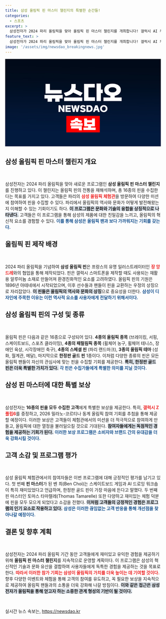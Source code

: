 ```yaml
---
title: 삼성 올림픽 핀 마스터 챌린지의 특별한 순간들!
categories:
  - 스포츠
excerpt: >
  삼성전자가 2024 파리 올림픽을 맞아 올림픽 핀 마스터 챌린지를 개최합니다! 갤럭시 AI 체험을 통해 한정판 핀을 모은 참가자에게는 갤럭시 Z 플립6와 동계 올림픽 기회가 주어집니다. 도전해보세요!
feature_text: >
  삼성전자가 2024 파리 올림픽을 맞아 올림픽 핀 마스터 챌린지를 개최합니다! 갤럭시 AI 체험을 통해 한정판 핀을 모은 참가자에게는 갤럭시 Z 플립6와 동계 올림픽 기회가 주어집니다. 도전해보세요!
image: '/assets/img/newsdao_breakingnews.jpg'
---
```


<p><img src="/assets/img/newsdao_breakingnews.jpg" alt="bookingtag 속보" /></p>

<h2 data-ke-size="size26">삼성 올림픽 핀 마스터 챌린지 개요</h2>

<p data-ke-size="size16">&nbsp;</p>

<p>삼성전자는 2024 파리 올림픽을 맞아 새로운 프로그램인 <b>삼성 올림픽 핀 마스터 챌린지</b>를 진행하고 있다. 이 챌린지는 올림픽 핀의 전통을 재해석하며, 총 16종의 핀을 수집한다는 목표를 가지고 있다. 고객들은 파리의 <b><span style="color: #ee2323;">삼성 올림픽 체험관</span></b>을 방문하여 다양한 미션에 참여하여 핀을 수집할 수 있다. 파리에서 올림픽의 역사와 문화가 어떻게 발전해왔는지 이해할 수 있는 기회이기도 하다. <b><span style="background-color: #21538527;">이 프로그램은 문화와 기술의 융합을 상징적으로 나타낸다.</span></b> 고객들은 이 프로그램을 통해 삼성의 제품에 대한 친밀감을 느끼고, 올림픽의 혁신적 요소를 경험할 수 있다. <b><span style="color: #1a5490;">이를 통해 삼성은 올림픽 팬과 보다 가까워지는 기회를 갖는다.</span></b></p>

<h2 data-ke-size="size26">올림픽 핀 제작 배경</h2>

<p data-ke-size="size16">&nbsp;</p>

<p>2024 파리 올림픽을 기념하여 <b>삼성 올림픽 핀</b>은 프랑스의 유명 일러스트레이터인 <b><span style="color: #ee2323;">장 앙드레</span></b>와의 협업을 통해 제작되었다. 핀은 갤럭시 스마트폰을 제작할 때도 사용되는 재활용 알루미늄 소재로 만들어져 환경친화적인 요소를 고려하였다. 올림픽 핀의 기원은 1896년 아테네에서 시작되었으며, 이후 선수들과 팬들이 핀을 교환하는 우정의 상징으로 자리잡았다. <b><span style="background-color: #21538527;">이 핀들은 올림픽의 역사와 문화의 상징</span></b>으로 중요성을 더한다. <b><span style="color: #1a5490;">삼성이 디자인에 주목한 이유는 이런 역사적 요소를 사용자에게 전달하기 위해서이다.</span></b></p>

<h2 data-ke-size="size26">삼성 올림픽 핀의 구성 및 종류</h2>

<p data-ke-size="size16">&nbsp;</p>

<p>올림픽 핀은 다음과 같은 16종으로 구성되어 있다. <b>4종의 올림픽 종목</b> (브레이킹, 서핑, 스케이트보드, 스포츠 클라이밍), <b>4종의 패럴림픽 종목</b> (휠체어 농구, 휠체어 테니스, 장애인 육상, 시각장애인 축구), <b>4종의 스페셜 핀</b> (파리 랜드마크), <b>3종의 올림픽 테마</b> (성화, 월계관, 메달), 마지막으로 <b>한정판 골드 핀</b> 1종이다. 이처럼 다양한 종류의 핀은 모든 올림픽 팬들이 자신의 관심사에 맞는 핀을 수집할 기회를 제공한다. <b><span style="background-color: #21538527;">특히, 한정판 골드 핀은 더욱 특별한 가치가 있다.</span></b> <b><span style="color: #1a5490;">각 핀은 수집가들에게 특별한 의미를 지닐 것이다.</span></b></p>

<h2 data-ke-size="size26">삼성 핀 마스터에 대한 특별 보상</h2>

<p data-ke-size="size16">&nbsp;</p>

<p>삼성전자는 <b>16종의 핀을 모두 수집한 고객</b>에게 특별한 보상을 제공한다. 특히, <b><span style="color: #ee2323;">갤럭시 Z 플립6</span></b>를 증정하고, 2026 밀라노-코르티나 동계 올림픽 참여 기회를 추첨을 통해 제공할 예정이다. 이러한 보상은 고객들이 체험관에서의 미션을 더 적극적으로 참여하게 만들고, 올림픽에 대한 열정을 불러일으킬 것으로 기대된다. <b><span style="background-color: #21538527;">참여자들에게는 독점적인 경험을 제공하는 기회가 된다.</span></b> <b><span style="color: #1a5490;">이러한 보상 프로그램은 소비자와 브랜드 간의 유대감을 더욱 강화시킬 것이다.</span></b></p>

<h2 data-ke-size="size26">고객 소감 및 프로그램 평가</h2>

<p data-ke-size="size16">&nbsp;</p>

<p>삼성 올림픽 체험관에서의 참여자들은 이번 프로그램에 대해 긍정적인 평가를 남기고 있다. 첫 번째 <b>핀 마스터</b>가 된 벤 최(Ben Choi)는 스케이트보드 게임과 AI 드로잉 워크숍이 특히 재미있었다고 언급하며, 한정판 골드 핀이 가장 마음에 든다고 말했다. 두 번째 핀 마스터인 토마스 타마렐레(Thomas Tamarelle) 또한 다양하고 재미있는 체험 덕분에 핀을 모두 모으게 되었다고 소감을 전했다. <b><span style="background-color: #21538527;">이처럼 고객들의 긍정적인 경험은 프로그램의 인기 요소로 작용하고 있다.</span></b> <b><span style="color: #1a5490;">삼성은 이러한 끊임없는 고객 반응을 통해 개선점을 찾아나갈 예정이다.</span></b></p>

<h2 data-ke-size="size26">결론 및 향후 계획</h2>

<p data-ke-size="size16">&nbsp;</p>

<p>삼성전자는 2024 파리 올림픽 기간 동안 고객들에게 재미있고 유익한 경험을 제공하기 위해 <b>올림픽 핀 마스터 챌린지</b>를 지속적으로 운영할 계획이다. 이 프로그램은 삼성의 혁신적인 기술과 문화 유산을 결합하여 사용자들에게 독특한 경험을 제공하는 것을 목표로 한다. <b><span style="color: #ee2323;">따라서 이러한 참가 기회는 삼성이 올림픽의 가치를 더욱 높이는 데 기여할 것이다.</span></b> 향후 다양한 이벤트와 체험을 통해 고객의 참여를 유도하고, 꼭 필요한 보상을 지속적으로 제공하여 올림픽 팬들과의 소통을 더욱 강화해 나갈 방침이다. <b><span style="background-color: #21538527;">이와 같은 접근은 삼성전자가 올림픽을 통해 얻고자 하는 소중한 관계 형성의 기반이 될 것이다.</span></b> </p>

<p data-ke-size="size16">&nbsp;</p>
실시간 뉴스 속보는, <a href="https://newsdao.kr" rel="dofollow">https://newsdao.kr</a>


